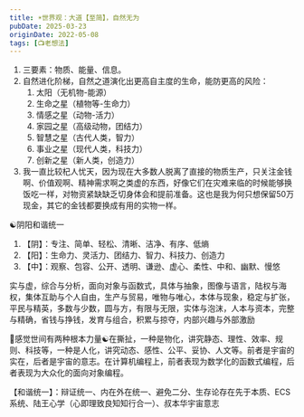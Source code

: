 ```yaml
---
title: ☀️世界观：大道【至简】，自然无为
pubDate: 2025-03-23
originDate: 2022-05-08
tags: [📺老想法]
---
```


1. 三要素：物质、能量、信息。
2. 自然进化阶梯，自然之道演化出更高自主度的生命，能防更高的风险：
    1. 太阳（无机物-能源）
    2. 生命之星（植物等-生命力）
    3. 情感之星（动物-活力）
    4. 家园之星（高级动物，团结力）
    5. 智慧之星（古代人类，智力）
    6. 事业之星（现代人类，科技力）
    7. 创新之星（新人类，创造力）
3. 我一直比较杞人忧天，因为现在大多数人脱离了直接的物质生产，只关注金钱啊、价值观啊、精神需求啊之类虚的东西，好像它们在灾难来临的时候能够换饭吃一样，对物资紧缺缺乏切身体会和提前准备。这也是我为何只想保留50万现金，其它的金钱都要换成有用的实物一样。

☯️阴阳和谐统一

1. 【阴】：专注、简单、轻松、清晰、洁净、有序、低熵
2. 【阳】：生命力、灵活力、团结力、智力、科技力、创造力
3. 【中】：观察、包容、公开、透明、谦逊、虚心、柔性、中和、幽默、慢悠

实与虚，综合与分析，面向对象与函数式，具体与抽象，图像与语言，陆权与海权，集体互助与个人自由，生产与贸易，唯物与唯心，本体与现象，稳定与扩张，平民与精英，多数与少数，圆与方，有限与无限，实体与泡沫，人本与资本，完整与精确，省钱与挣钱，发育与组合，积累与掠夺，内部兴趣与外部激励

🤔感觉世间有两种根本力量☯️在撕扯，一种是物化，讲究静态、理性、效率、规则、科技等，一种是人化，讲究动态、感性、公平、妥协、人文等。前者是宇宙的实在，后者是宇宙的意志。在计算机编程上，前者表现为数学化的函数式编程，后者表现为大众化的面向对象编程。

【和谐统一】：辩证统一、内在外在统一、避免二分、生存论存在先于本质、ECS系统、陆王心学（心即理致良知知行合一）、叔本华宇宙意志
